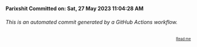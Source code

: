 **Parixshit Committed on: Sat, 27 May 2023 11:04:28 AM** <!-- 938de51b-c2d5-4b42-bdfa-884913b3847f -->

###### This is an automated commit generated by a GitHub Actions workflow.

<div align="right"><sub><sup><a href="https://github.com/Parixshit/AutoCommit.git">Read me</a></sup></sub></div>
